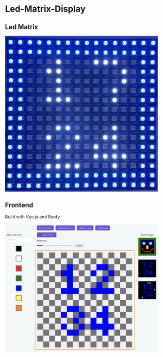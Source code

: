 # Led-Matrix-Display


## Led Matrix

![Preview Image](https://github.com/robineco/led-matrix-display/blob/master/images/matrix.jpeg?raw=true)


## Frontend

Build with Vue.js and Buefy

![Preview Image](https://github.com/robineco/led-matrix-display/blob/master/images/frontend.png?raw=true)
